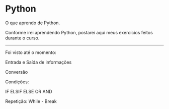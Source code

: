Python
======

O que aprendo de Python.

Conforme irei aprendendo Python, postarei aqui meus exercícios feitos durante o curso.

--------------------------------------------------------------------------------------

Foi visto até o momento:

Entrada e Saída de informações

Conversão

Condições:

IF
ELSIF
ELSE
OR
AND

Repetição:
While - Break
